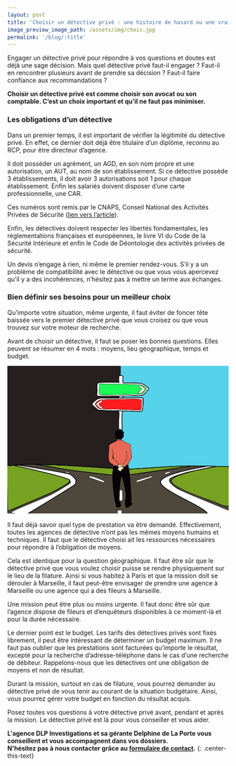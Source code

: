 ```yaml
---
layout: post
title: 'Choisir un détective privé : une histoire de hasard ou une vraie rencontre'
image_preview_image_path: /assets/img/choix.jpg
permalink: '/blog/:title'
---
```


Engager un d&eacute;tective priv&eacute; pour r&eacute;pondre &agrave; vos questions et doutes est d&eacute;j&agrave; une sage d&eacute;cision. Mais quel d&eacute;tective priv&eacute; faut-il engager ? Faut-il en rencontrer plusieurs avant de prendre sa d&eacute;cision ? Faut-il faire confiance aux recommandations ?

**Choisir un d&eacute;tective priv&eacute; est comme choisir son avocat ou son comptable. C’est un choix important et qu’il ne faut pas minimiser.**

### Les obligations d’un d&eacute;tective

Dans un premier temps, il est important de v&eacute;rifier la l&eacute;gitimit&eacute; du d&eacute;tective priv&eacute;. En effet, ce dernier doit d&eacute;j&agrave; &ecirc;tre titulaire d’un dipl&ocirc;me, reconnu au RCP, pour &ecirc;tre directeur d’agence.

Il doit poss&eacute;der un agr&eacute;ment, un AGD, en son nom propre et une autorisation, un AUT, au nom de son &eacute;tablissement. Si ce d&eacute;tective poss&egrave;de 3 &eacute;tablissements, il doit avoir 3 autorisations soit 1 pour chaque &eacute;tablissement. Enfin les salari&eacute;s doivent disposer d’une carte professionnelle, une CAR.

Ces num&eacute;ros sont remis par le CNAPS, Conseil National des Activit&eacute;s Priv&eacute;es de S&eacute;curit&eacute; ([lien vers l’article](https://dlp-investigations.fr/le-cnaps/)).

Enfin, les d&eacute;tectives doivent respecter les libert&eacute;s fondamentales, les r&eacute;glementations fran&ccedil;aises et europ&eacute;ennes, le livre VI du Code de la S&eacute;curit&eacute; Int&eacute;rieure et enfin le Code de D&eacute;ontologie des activit&eacute;s priv&eacute;es de s&eacute;curit&eacute;.

Un devis n’engage &agrave; rien, ni m&ecirc;me le premier rendez-vous. S’il y a un probl&egrave;me de compatibilit&eacute; avec le d&eacute;tective ou que vous vous apercevez qu’il y a des incoh&eacute;rences, n’h&eacute;sitez pas &agrave; mettre un terme aux &eacute;changes.

### Bien d&eacute;finir ses besoins pour un meilleur choix

Qu’importe votre situation, m&ecirc;me urgente, il faut &eacute;viter de foncer t&ecirc;te baiss&eacute;e vers le premier d&eacute;tective priv&eacute; que vous croisez ou que vous trouvez sur votre moteur de recherche.

Avant de choisir un d&eacute;tective, il faut se poser les bonnes questions. Elles peuvent se r&eacute;sumer en 4 mots : moyens, lieu g&eacute;ographique, temps et budget.

![](/uploads/décision.jpg)

Il faut d&eacute;j&agrave; savoir quel type de prestation va &ecirc;tre demand&eacute;. Effectivement, toutes les agences de d&eacute;tective n’ont pas les m&ecirc;mes moyens humains et techniques. Il faut que le d&eacute;tective choisi ait les ressources n&eacute;cessaires pour r&eacute;pondre &agrave; l’obligation de moyens.

Cela est identique pour la question g&eacute;ographique. Il faut &ecirc;tre s&ucirc;r que le d&eacute;tective priv&eacute; que vous voulez choisir puisse se rendre physiquement sur le lieu de la filature. Ainsi si vous habitez &agrave; Paris et que la mission doit se d&eacute;rouler &agrave; Marseille, il faut peut-&ecirc;tre envisager de prendre une agence &agrave; Marseille ou une agence qui a des fileurs &agrave; Marseille.

Une mission peut &ecirc;tre plus ou moins urgente. Il faut donc &ecirc;tre s&ucirc;r que l’agence dispose de fileurs et d’enqu&ecirc;teurs disponibles &agrave; ce moment-l&agrave; et pour la dur&eacute;e n&eacute;cessaire.

Le dernier point est le budget. Les tarifs des d&eacute;tectives priv&eacute;s sont fix&eacute;s librement, il peut &ecirc;tre int&eacute;ressant de d&eacute;terminer un budget maximum. Il ne faut pas oublier que les prestations sont factur&eacute;es qu’importe le r&eacute;sultat, except&eacute; pour la recherche d’adresse-t&eacute;l&eacute;phone dans le cas d’une recherche de d&eacute;biteur. Rappelons-nous que les d&eacute;tectives ont une obligation de moyens et non de r&eacute;sultat.

Durant la mission, surtout en cas de filature, vous pourrez demander au d&eacute;tective priv&eacute; de vous tenir au courant de la situation budg&eacute;taire. Ainsi, vous pourrez g&eacute;rer votre budget en fonction du r&eacute;sultat acquis.

Posez toutes vos questions &agrave; votre d&eacute;tective priv&eacute; avant, pendant et apr&egrave;s la mission. Le d&eacute;tective priv&eacute; est l&agrave; pour vous conseiller et vous aider.

**L'agence DLP Investigations et sa g&eacute;rante Delphine de La Porte vous conseillent et vous accompagnent dans vos dossiers.**<br>**N'h&eacute;sitez pas &agrave; nous contacter gr&acirc;ce au&nbsp;[formulaire de contact](https://dlp-investigations.fr/#contact).**
{: .center-this-text}